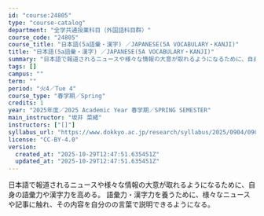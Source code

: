 ```yaml
---
id: "course:24805"
type: "course-catalog"
department: "全学共通授業科目（外国語科目群）"
course_code: "24805"
course_title: "日本語(5a語彙・漢字) ／JAPANESE(5A VOCABULARY・KANJI)"
title: "日本語(5a語彙・漢字) ／JAPANESE(5A VOCABULARY・KANJI)"
summary: "日本語で報道されるニュースや様々な情報の大意が取れるようになるために、自身の語彙力や漢字力を高める。 語彙力・漢字力を養うために、様々なニュースや記事に触れ、その内容を自分のの言葉で説明できるようになる。"
tags: []
campus: ""
term: ""
period: "火4／Tue 4"
course_type: "春学期／Spring"
credits: 1
year: "2025年度／2025 Academic Year 春学期／SPRING SEMESTER"
main_instructor: "坂井 菜緒"
instructors: ["[]"]
syllabus_url: "https://www.dokkyo.ac.jp/research/syllabus/2025/0904/0904_24805_ja_JP.html"
license: "CC-BY-4.0"
version:
  created_at: "2025-10-29T12:47:51.635451Z"
  updated_at: "2025-10-29T12:47:51.635451Z"
---
```

日本語で報道されるニュースや様々な情報の大意が取れるようになるために、自身の語彙力や漢字力を高める。 語彙力・漢字力を養うために、様々なニュースや記事に触れ、その内容を自分のの言葉で説明できるようになる。
